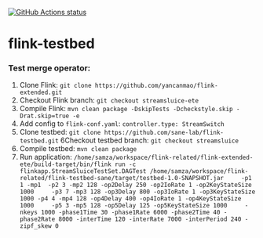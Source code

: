 <p align="left">
  <a href="https://github.com/yancanmao/flink-testbed/actions">
    <img alt="GitHub Actions status" src="https://github.com/yancanmao/flink-testbed/workflows/Java%20CI/badge.svg"></a>
</p>

# flink-testbed

### Test merge operator:
1. Clone Flink:
`git clone https://github.com/yancanmao/flink-extended.git`
2. Checkout Flink branch:
`git checkout streamsluice-ete`
3. Compile Flink:
`mvn clean package -DskipTests -Dcheckstyle.skip -Drat.skip=true -e`
4. Add config to `flink-conf.yaml`:
`controller.type: StreamSwitch`
5. Clone testbed:
`git clone https://github.com/sane-lab/flink-testbed.git`
6Checkout testbed branch:
`git checkout streamsluice`
7. Compile testbed:
`mvn clean package`
8. Run application:
`/home/samza/workspace/flink-related/flink-extended-ete/build-target/bin/flink run -c flinkapp.StreamSluiceTestSet.DAGTest /home/samza/workspace/flink-related/flink-testbed-sane/target/testbed-1.0-SNAPSHOT.jar     -p1 1 -mp1  -p2 3 -mp2 128 -op2Delay 250 -op2IoRate 1 -op2KeyStateSize 1000     -p3 7 -mp3 128 -op3Delay 800 -op3IoRate 1 -op3KeyStateSize 1000 -p4 4 -mp4 128 -op4Delay 400 -op4IoRate 1 -op4KeyStateSize 1000     -p5 3 -mp5 128 -op5Delay 125 -op5KeyStateSize 1000     -nkeys 1000 -phase1Time 30 -phase1Rate 6000 -phase2Time 40 -phase2Rate 8000 -interTime 120 -interRate 7000 -interPeriod 240 -zipf_skew 0`